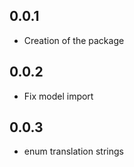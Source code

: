 ## 0.0.1

* Creation of the package

## 0.0.2
* Fix model import

## 0.0.3
* enum translation strings